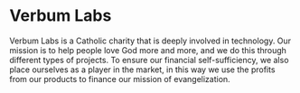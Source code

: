 # Verbum Labs

Verbum Labs is a Catholic charity that is deeply involved in technology. Our mission is to help people love God more and more, and we do this through different types of projects. To ensure our financial self-sufficiency, we also place ourselves as a player in the market, in this way we use the profits from our products to finance our mission of evangelization.



